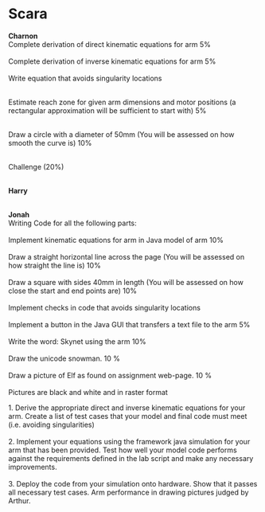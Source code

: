 # Scara

<p1>
<strong>Charnon</strong><br>
Complete derivation of direct kinematic equations for arm 5% </br></br>
Complete derivation of inverse kinematic equations for arm 5%</br></br>
Write equation that avoids singularity locations </br></br>

Estimate reach zone for given arm dimensions and motor positions
(a rectangular approximation will be sufficient to start with) 5%</br></br>


Draw a circle with a diameter of 50mm
(You will be assessed on how smooth the curve is) 10%</br></br>



Challenge (20%)</br></br>

</p1>


<p2>
<strong>Harry</strong></br>

</p2>


<p3><br>
<strong>Jonah</strong></br>
Writing Code for all the following parts: <br><br>
Implement kinematic equations for arm in Java model of arm 10%</br></br>
Draw a straight horizontal line across the page
(You will be assessed on how straight the line is) 10%</br></br>
Draw a square with sides 40mm in length
(You will be assessed on how close the start and end points are) 10%</br></br>
Implement checks in code that avoids singularity locations </br></br>
Implement a button in the Java GUI that transfers a text file to the arm 5%</br></br>
Write the word: Skynet using the arm 10%</br></br>
Draw the unicode snowman. 10 %</br></br>
Draw a picture of Elf as found on assignment web-page. 10 %</br></br>
Pictures are black and white and in raster format
</p3>

<p>
1. Derive the appropriate direct and inverse kinematic equations for your
arm. Create a list of test cases that your model and final code must meet
(i.e. avoiding singularities)</br></br>
2. Implement your equations using the framework java simulation for your
arm that has been provided. Test how well your model code performs
against the requirements defined in the lab script and make any necessary
improvements.</br></br>
3. Deploy the code from your simulation onto hardware. Show that it passes
all necessary test cases. Arm performance in drawing pictures judged by
Arthur.
</>
